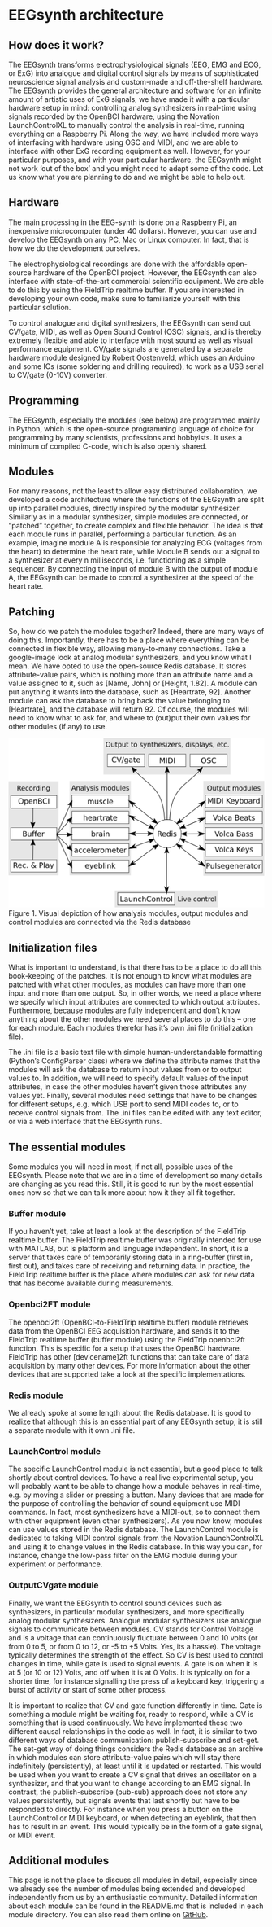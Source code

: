 # EEGsynth architecture

## How does it work?
The EEGsynth transforms electrophysiological signals (EEG, EMG and ECG, or ExG) into analogue and digital control signals by means of sophisticated neuroscience signal analysis and custom-made and off-the-shelf hardware. The EEGsynth provides the general architecture and software for an infinite amount of artistic uses of ExG signals, we have made it with a particular hardware setup in mind: controlling analog synthesizers in real-time using signals recorded by the OpenBCI hardware, using the Novation LaunchControlXL to manually control the analysis in real-time, running everything on a Raspberry Pi. Along the way, we have included more ways of interfacing with hardware using OSC and MIDI, and we are able to interface with other ExG recording equipment as well. However, for your particular purposes, and with your particular hardware, the EEGsynth might not work ‘out of the box’ and you might need to adapt some of the code. Let us know what you are planning to do and we might be able to help out.

## Hardware
The main processing in the EEG-synth is done on a Raspberry Pi, an inexpensive microcomputer (under 40 dollars). However, you can use and develop the EEGsynth on any PC, Mac or Linux computer. In fact, that is how we do the development ourselves.

The electrophysiological recordings are done with the affordable open-source hardware of the OpenBCI project. However, the EEGsynth can also interface with state-of-the-art commercial scientific equipment. We are able to do this by using the FieldTrip realtime buffer. If you are interested in developing your own code, make sure to familiarize yourself with this particular solution.

To control analogue and digital synthesizers, the EEGsynth can send out CV/gate, MIDI, as well as Open Sound Control (OSC) signals, and is thereby extremely flexible and able to interface with most sound as well as visual performance equipment. CV/gate signals are generated by a separate hardware module designed by Robert Oostenveld, which uses an Arduino and some ICs (some soldering and drilling required), to work as a USB serial to CV/gate (0-10V) converter.

## Programming
The EEGsynth, especially the modules (see below) are programmed mainly in Python, which is the open-source programming language of choice for programming by many scientists, professions and hobbyists. It uses a minimum of compiled C-code, which is also openly shared.

## Modules
For many reasons, not the least to allow easy distributed collaboration, we developed a code architecture where the functions of the EEGsynth are split up into parallel modules, directly inspired by the modular synthesizer. Similarly as in a modular synthesizer, simple modules are connected, or “patched” together, to create complex and flexible behavior. The idea is that each module runs in parallel, performing a particular function. As an example, imagine module A is responsible for analyzing ECG (voltages from the heart) to determine the heart rate, while Module B sends out a signal to a synthesizer at every n milliseconds, i.e. functioning as a simple sequencer. By connecting the input of module B with the output of module A, the EEGsynth can be made to control a synthesizer at the speed of the heart rate.

## Patching
So, how do we patch the modules together? Indeed, there are many ways of doing this. Importantly, there has to be a place where everything can be connected in flexible way, allowing many-to-many connections. Take a google-image look at analog modular synthesizers, and you know what I mean. We have opted to use the open-source Redis database. It stores attribute-value pairs, which is nothing more than an attribute name and a value assigned to it, such as [Name, John] or [Height, 1.82]. A module can put anything it wants into the database, such as [Heartrate, 92]. Another module can ask the database to bring back the value belonging to [Heartrate], and the database will return 92. Of course, the modules will need to know what to ask for, and where to (out)put their own values for other modules (if any) to use.

![Redis-connection](figures/Redis-connection.png)
Figure 1. Visual depiction of how analysis modules, output modules and control modules are connected via the Redis database

## Initialization files
What is important to understand, is that there has to be a place to do all this book-keeping of the patches. It is not enough to know what modules are patched with what other modules, as modules can have more than one input and more than one output. So, in other words, we need a place where we specify which input attributes are connected to which output attributes. Furthermore, because modules are fully independent and don’t know anything about the other modules we need several places to do this – one for each module. Each modules therefor has it’s own .ini file (initialization file).

The .ini file is a basic text file with simple human-understandable formatting (Python’s ConfigParser class) where we define the attribute names that the modules will ask the database to return input values from or to output values to. In addition, we will need to specify default values of the input attributes, in case the other modules haven’t given those attributes any values yet. Finally, several modules need settings that have to be changes for different setups, e.g. which USB port to send MIDI codes to, or to receive control signals from. The .ini files can be edited with any text editor, or via a web interface that the EEGsynth runs.

## The essential modules
Some modules you will need in most, if not all, possible uses of the EEGsynth. Please note that we are in a time of development so many details are changing as you read this. Still, it is good to run by the most essential ones now so that we can talk more about how it they all fit together.

### Buffer module
If you haven’t yet, take at least a look at the description of the FieldTrip realtime buffer. The FieldTrip realtime buffer was originally intended for use with MATLAB, but is platform and language independent. In short, it is a server that takes care of temporarily storing data in a ring-buffer (first in, first out), and takes care of receiving and returning data. In practice, the FieldTrip realtime buffer is the place where modules can ask for new data that has become available during measurements.

### Openbci2FT module
The openbci2ft (OpenBCI-to-FieldTrip realtime buffer) module retrieves data from the OpenBCI EEG acquisition hardware, and sends it to the FieldTrip realtime buffer (buffer module) using the FieldTrip openbci2ft function. This is specific for a setup that uses the OpenBCI hardware. FieldTrip has other [devicename]2ft functions that can take care of data acquisition by many other devices. For more information about the other devices that are supported take a look at the specific implementations.

### Redis module
We already spoke at some length about the Redis database. It is good to realize that although this is an essential part of any EEGsynth setup, it is still a separate module with it own .ini file.

### LaunchControl module
The specific LaunchControl module is not essential, but a good place to talk shortly about control devices. To have a real live experimental setup, you will probably want to be able to change how a module behaves in real-time, e.g. by moving a slider or pressing a button. Many devices that are made for the purpose of controlling the behavior of sound equipment use MIDI commands. In fact, most synthesizers have a MIDI-out, so to connect them with other equipment (even other synthesizers). As you now know, modules can use values stored in the Redis database. The  LaunchControl module is dedicated to taking MIDI control signals from the Novation LaunchControlXL and using it to change values in the Redis database. In this way you can, for instance, change the low-pass filter on the EMG module during your experiment or performance.

### OutputCVgate module
Finally, we want the EEGsynth to control sound devices such as synthesizers, in particular modular synthesizers, and more specifically analog modular synthesizers. Analogue modular synthesizers use analogue signals to communicate between modules. CV stands for Control Voltage and is a  voltage that can continuously fluctuate between 0 and 10 volts (or from 0 to 5, or from 0 to 12, or -5 to +5 Volts. Yes, its a hassle). The voltage typically determines the strength of the effect. So CV is best used to control changes in time, while gate is used to signal events. A gate is on when it is at 5 (or 10 or 12) Volts, and off when it is at 0 Volts. It is typically on for a shorter time, for instance signalling the press of a keyboard key, triggering a burst of activity or start of some other process.

It is important to realize that CV and gate function differently in time. Gate is something a module might be waiting for, ready to respond, while a CV is something that is used continuously. We have implemented these two different causal relationships in the code as well. In fact, it is similar to two different ways of database communication: publish-subscribe and set-get. The set-get way of doing things considers the Redis database as an archive in which modules can store attribute-value pairs which will stay there indefinitely (persistently), at least until it is updated or restarted. This would be used when you want to create a CV signal that drives an oscillator on a synthesizer, and that you want to change according to an EMG signal. In contrast, the publish-subscribe (pub-sub) approach does not store any values persistently, but signals events that last shortly but have to be responded to directly. For instance when you press a button on the LaunchControl or MIDI keyboard, or when detecting an eyeblink, that then has to result in an event. This would typically be in the form of a gate signal, or MIDI event.

## Additional modules
This page is not the place to discuss all modules in detail, especially since we already see the number of modules being extended and developed independently from us by an enthusiastic community. Detailed information about each module can be found in the README.md that is included in each module directory. You can also read them online on [GitHub](https://github.com/eegsynth/eegsynth).
